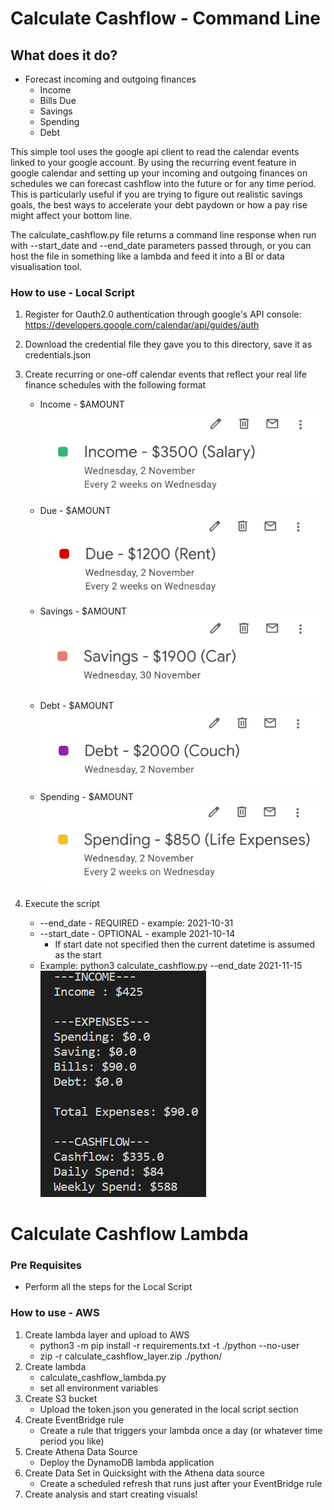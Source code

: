 # Calculate Cashflow - Command Line
## What does it do?
* Forecast incoming and outgoing finances
    * Income
    * Bills Due
    * Savings
    * Spending
    * Debt

This simple tool uses the google api client to read the calendar events linked to your google account. By using the recurring event feature in google calendar and setting up your incoming and outgoing finances on schedules we can forecast cashflow into the future or for any time period. This is particularly useful if you are trying to figure out realistic savings goals, the best ways to accelerate your debt paydown or how a pay rise might affect your bottom line.

The calculate_cashflow.py file returns a command line response when run with --start_date and --end_date parameters passed through, or you can host the file in something like a lambda and feed it into a BI or data visualisation tool.


### How to use - Local Script
1. Register for Oauth2.0 authentication through google's API console: https://developers.google.com/calendar/api/guides/auth 
2. Download the credential file they gave you to this directory, save it as credentials.json
3. Create recurring or one-off calendar events that reflect your real life finance schedules with the following format
    * Income - <Payer> $AMOUNT
    ![Income Example](/img/income.PNG)
    * Due - <Payee> $AMOUNT
    ![Bills Due Example](/img/bills.PNG)
    * Savings - <Purpose> $AMOUNT
    ![Savings Example](/img/savings.PNG)
    * Debt - <Purpose> $AMOUNT
    ![Debt Example](/img/debt.PNG)
    * Spending - <Purpose> $AMOUNT
    ![Spending Example](/img/spending.PNG) 

4. Execute the script
    - --end_date - REQUIRED - example: 2021-10-31
    - --start_date - OPTIONAL - example 2021-10-14
        * If start date not specified then the current datetime is assumed as the start
    - Example: python3 calculate_cashflow.py  --end_date 2021-11-15 
    ![Output Example](/img/output.PNG)


# Calculate Cashflow Lambda

### Pre Requisites
* Perform all the steps for the Local Script


### How to use - AWS
1. Create lambda layer and upload to AWS
    * python3 -m pip install -r requirements.txt -t ./python --no-user
    * zip -r calculate_cashflow_layer.zip ./python/
2. Create lambda
    * calculate_cashflow_lambda.py
    * set all environment variables
3. Create S3 bucket
    * Upload the token.json you generated in the local script section
4. Create EventBridge rule
    * Create a rule that triggers your lambda once a day (or whatever time period you like)
5. Create Athena Data Source
    * Deploy the DynamoDB lambda application
6. Create Data Set in Quicksight with the Athena data source
    * Create a scheduled refresh that runs just after your EventBridge rule
7. Create analysis and start creating visuals!
